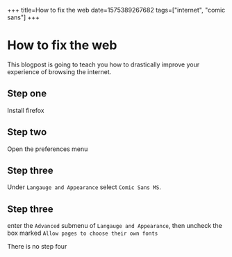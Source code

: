 +++
title=How to fix the web
date=1575389267682
tags=["internet", "comic sans"]
+++

# How to fix the web

This blogpost is going to teach you how to drastically improve your experience
of browsing the internet.

## Step one
Install firefox
## Step two
Open the preferences menu
## Step three
Under `Langauge and Appearance` select `Comic Sans MS`.
## Step three
enter the `Advanced` submenu of `Langauge and Appearance`, then uncheck the box
marked `Allow pages to choose their own fonts`

There is no step four
